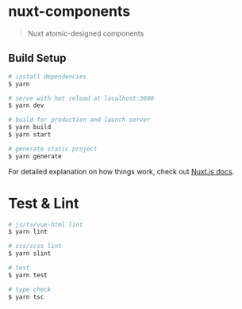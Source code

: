 # nuxt-components

> Nuxt atomic-designed components

## Build Setup

``` bash
# install dependencies
$ yarn

# serve with hot reload at localhost:3000
$ yarn dev

# build for production and launch server
$ yarn build
$ yarn start

# generate static project
$ yarn generate
```

For detailed explanation on how things work, check out [Nuxt.js docs](https://nuxtjs.org).

# Test & Lint

``` bash
# js/ts/vue-html lint
$ yarn lint

# css/scss lint
$ yarn slint

# test
$ yarn test

# type check
$ yarn tsc
```


